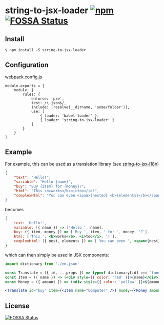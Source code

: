 # string-to-jsx-loader [![npm](https://img.shields.io/npm/v/string-to-jsx-loader.svg?style=flat)](https://npm.im/string-to-jsx-loader) [![FOSSA Status](https://app.fossa.io/api/projects/git%2Bgithub.com%2Fapyos%2Fstring-to-jsx-loader.svg?type=shield)](https://app.fossa.io/projects/git%2Bgithub.com%2Fapyos%2Fstring-to-jsx-loader?ref=badge_shield)

## Install

```
$ npm install -S string-to-jsx-loader
```

## Configuration

webpack.config.js

```
module.exports = {
	module: {
		rules: {
			enforce: 'pre',
			test: /\.json$/,
			include: [resolve(__dirname, 'some/folder')],
			use: [
				{ loader: 'babel-loader' },
				{ loader: 'string-to-jsx-loader' }
			]
		}
	}
}
```

## Example

For example, this can be used as a translation library (see [string-to-jsx-i18n](https://github.com/apyos/string-to-jsx-i18n))

```json
{
	"text": "Hello!",
	"variable": "Hello {name}",
	"buy": "Buy {item} for {money}?",
	"html": "This <b>works</b><i>too</i>!",
	"complexHtml": "You can even <span>{nested} <b>{elements}</b></span>!"
}
```

becomes

```jsx
{
	text: 'Hello!',
	variable: ({ name }) => ['Hello ', name],
	buy: ({ item, money }) => ['Buy ', item, ' for ', money, '?'],
	html: ['This ', <b>works</b>, <i>too</i>, '!'],
	complexHtml: ({ nest, elements }) => ['You can even ', <span>{nest} <b>{elements}</b></span>, '!']
}
```

which can then simply be used in JSX components:

```jsx
import dictionary from './en.json'

const Translate = ({ id, ...props }) => typeof dictionary[id] === 'function' ? dictionary[id](props) : dictionary[id]
const Item = ({ name }) => (<div style={{ color: 'red' }}>{name}</div>)
const Money = ({ amount }) => (<div style={{ color: 'yellow' }}>${amount}</div>)

<Translate id="buy" item={<Item name="Computer" />} money={<Money amount={2000} />}>
```

## License

[![FOSSA Status](https://app.fossa.io/api/projects/git%2Bgithub.com%2Fapyos%2Fstring-to-jsx-loader.svg?type=large)](https://app.fossa.io/projects/git%2Bgithub.com%2Fapyos%2Fstring-to-jsx-loader?ref=badge_large)
